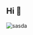 ## Hi 👋

![sasda](https://images.unsplash.com/photo-1637579074655-a338c4620a3e?ixlib=rb-4.0.3&ixid=M3wxMjA3fDB8MHxwaG90by1yZWxhdGVkfDE0fHx8ZW58MHx8fHx8&w=1000&q=80)
